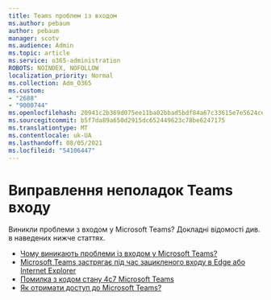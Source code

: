 ```yaml
---
title: Teams проблем із входом
ms.author: pebaum
author: pebaum
manager: scotv
ms.audience: Admin
ms.topic: article
ms.service: o365-administration
ROBOTS: NOINDEX, NOFOLLOW
localization_priority: Normal
ms.collection: Adm_O365
ms.custom:
- "2688"
- "9000744"
ms.openlocfilehash: 20941c2b369d075ee11ba02bbad5bdf84a67c33615e7e5624ce790bb04cb808c
ms.sourcegitcommit: b5f7da89a650d2915dc652449623c78be6247175
ms.translationtype: MT
ms.contentlocale: uk-UA
ms.lasthandoff: 08/05/2021
ms.locfileid: "54106447"
---
```

# <a name="troubleshooting-teams-sign-in"></a>Виправлення неполадок Teams входу 

Виникли проблеми з входом у Microsoft Teams? Докладні відомості див. в наведених нижче статтях.

- [Чому виникають проблеми із входом у Microsoft Teams?](https://support.office.com/article/a02f683b-61a3-4008-9447-ee60c5593b0f)
- [Microsoft Teams застрягає під час зацикленого входу в Edge або Internet Explorer](https://docs.microsoft.com/microsoftteams/troubleshoot/teams-sign-in/sign-in-loop)
- [Помилка з кодом стану 4c7 Microsoft Teams](https://support.microsoft.com/help/4041047/modern-authentication-failed-here-status-code-is-4c7-when-signing-in-t)
- [Як отримати доступ до Microsoft Teams?](https://support.office.com/article/how-do-i-get-access-to-microsoft-teams-fc7f1634-abd3-4f26-a597-9df16e4ca65b)